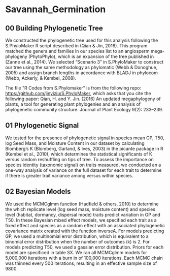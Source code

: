 # Savannah_Germination

## 00 Building Phylogenetic Tree

We constructed the phylogenetic tree used for this analysis following the S.PhyloMaker R script described in (Qian & Jin, 2016). This program matched the genera and families in our species list to an angiosperm mega-phylogeny (PhytoPhylo), which is an expansion of the tree published in (Zanne et al., 2014). We selected “Scenario 3” in S.PhyloMaker to construct our tree using the same methodology as phylomatic (Webb & Donoghue, 2005) and assign branch lengths in accordance with BLADJ in phylocom (Webb, Ackerly, & Kembel, 2008).

The file "R Codes from S.Phylomaker" is from the following repo: https://github.com/jinyizju/S.PhyloMaker, which asks that you cite the following paper:
Qian, H. and Y. Jin. (2016) An updated megaphylogeny of plants, a tool for generating plant phylogenies and an analysis of phylogenetic community structure. Journal of Plant Ecology 9(2): 233–239.

## 01 Phylogenetic Signal

 We tested for the presence of phylogenetic signal in species mean GP, T50, log Seed Mass, and Moisture Content in our dataset by calculating Blomberg’s K (Blomberg, Garland, & Ives, 2003) in the picante package in R (Kembel et al., 2010), which determines the statistical significants of K versus random reshuffling on tips of tree. To assess the importance on species identity (taxonomic signal) on traits measured, we conducted an a one-way analysis of variance on the full dataset for each trait to determine if there is greater trait variance among versus within species.  

## 02 Bayesian Models

We used the MCMCglmm function (Hadfield & others, 2010) to determine the which replicate level (log seed mass, moisture content) and species level (habitat, dormancy, dispersal mode) traits predict variation in GP and T50. In these Bayesian mixed effect models, we specified each trait as a fixed effect and species as a random effect with an associated phylogenetic covariance matrix created with the function inverseA. For models predicting GP, we used a multinomial error distribution, which is equivalent to a binomial error distribution when the number of outcomes (k) is 2. For models predicting T50, we used a gassian error distribution. Priors for each model are specificed in table SX. We ran all MCMCglmm models for 5,000,000 iterations with a burn in of 100,000 iterations. Each MCMC chain was thinned every 500 iterations, resulting in an effective sample size of 9800.


